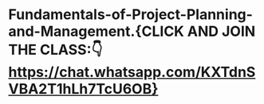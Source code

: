 # Fundamentals-of-Project-Planning-and-Management.{CLICK AND JOIN THE CLASS:👇https://chat.whatsapp.com/KXTdnSVBA2T1hLh7TcU6OB}
